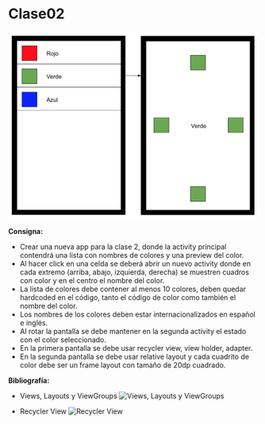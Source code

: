 # Clase02

![Ex2](ex2.png)

**Consigna:**
* Crear una nueva app para la clase 2, donde la activity principal contendrá una lista con nombres de colores y una preview del color. 
* Al hacer click en una celda se deberá abrir un nuevo activity donde en cada extremo (arriba, abajo, izquierda, derecha) se muestren cuadros con color y en el centro el nombre del color.
* La lista de colores debe contener al menos 10 colores, deben quedar hardcoded en el código, tanto el código de color como también el nombre del color.
* Los nombres de los colores deben estar internacionalizados en español e inglés.
* Al rotar la pantalla se debe mantener en la segunda activity el estado con el color seleccionado.
* En la primera pantalla se debe usar recycler view, view holder, adapter.
* En la segunda pantalla se debe usar relative layout y cada cuadrito de color debe ser un frame layout con tamaño de 20dp cuadrado.

**Bibliografía:**

* Views, Layouts y ViewGroups ![Views, Layouts y ViewGroups](https://developer.android.com/guide/topics/ui/declaring-layout?hl=es-419)

* Recycler View ![Recycler View](https://developer.android.com/guide/topics/ui/layout/recyclerview)